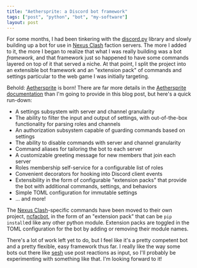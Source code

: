 ```yaml
---
title: "Aethersprite: a Discord bot framework"
tags: ["post", "python", "bot", "my-software"]
layout: post
---
```


For some months, I had been tinkering with the [discord.py] library and slowly
building up a bot for use in [Nexus Clash] faction servers. The more I added to
it, the more I began to realize that what I was really building was a bot
_framework_, and that framework just so happened to have some commands layered
on top of it that served a niche. At that point, I split the project into an
extensible bot framework and an "extension pack" of commands and settings
particular to the web game I was initially targeting.

Behold: [Aethersprite] is born! There are far more details in the
[Aethersprite documentation] than I'm going to provide in this blog post, but
here's a quick run-down:

- A settings subsystem with server and channel granularity
- The ability to filter the input and output of settings, with out-of-the-box
  functionality for parsing roles and channels
- An authorization subsystem capable of guarding commands based on settings
- The ability to disable commands with server and channel granularity
- Command aliases for tailoring the bot to each server
- A customizable greeting message for new members that join each server
- Roles membership self-service for a configurable list of roles
- Convenient decorators for hooking into Discord client events
- Extensibility in the form of configurable "extension packs" that provide the
  bot with additional commands, settings, and behaviors
- Simple TOML configuration for immutable settings
- ... and more!

The [Nexus Clash]-specific commands have been moved to their own project,
[ncfacbot], in the form of an "extension pack" that can be `pip install`ed
like any other python module. Extension packs are toggled in the TOML
configuration for the bot by adding or removing their module names.

There's a lot of work left yet to do, but I feel like it's a pretty competent
bot and a pretty flexible, easy framework thus far. I really like the way some
bots out there like [sesh] use post reactions as input, so I'll probably be
experimenting with something like that. I'm looking forward to it!

[Aethersprite documentation]: https://haliphax.github.io/aethersprite/
[Aethersprite]: https://github.com/haliphax/aethersprite
[discord.py]: https://discordpy.readthedocs.io/en/stable/
[ncfacbot]: https://github.com/haliphax/ncfacbot
[Nexus Clash]: https://www.nexusclash.com
[sesh]: https://sesh.fyi
